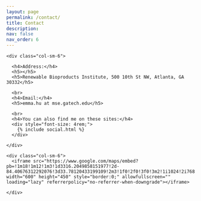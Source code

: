 ```yaml
---
layout: page
permalink: /contact/
title: Contact
description: 
nav: false
nav_order: 6
---
```

 

<!-- _pages/contact.md -->

<div class="contact">

  <div class="row">
    
    <div class="col-sm-6">
      
      <h4>Address:</h4>
      <h5></h5>
      <h5>Renewable Bioproducts Institute, 500 10th St NW, Atlanta, GA 30332</h5>
  
      <br>
      <h4>Email:</h4>
      <h5>emma.hu at mse.gatech.edu</h5>

      <br>
      <h4>You can also find me on these sites:</h4>
      <div style="font-size: 4rem;">
        {% include social.html %}
      </div>
      
    </div>
    
    <div class="col-sm-6"> 
      <iframe src="https://www.google.com/maps/embed?pb=!1m18!1m12!1m3!1d3316.2049858151977!2d-84.40676312292076!3d33.78120433199109!2m3!1f0!2f0!3f0!3m2!1i1024!2i768!4f13.1!3m3!1m2!1s0x88f5048d2e37823b%3A0xca1fff67cd72039!2sRenewable%20Bioproducts%20Institute%20(Georgia%20Tech)!5e0!3m2!1sen!2sus!4v1689982633430!5m2!1sen!2sus" width="600" height="450" style="border:0;" allowfullscreen="" loading="lazy" referrerpolicy="no-referrer-when-downgrade"></iframe>
      
    </div>
    
  </div>

</div>
